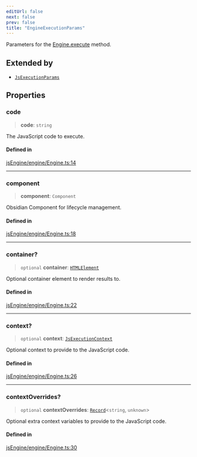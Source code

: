 ```yaml
---
editUrl: false
next: false
prev: false
title: "EngineExecutionParams"
---
```


Parameters for the [Engine.execute](../../../../../obsidian-js-engine-plugin-docs/api/classes/engine/#execute) method.

## Extended by

- [`JsExecutionParams`](/obsidian-js-engine-plugin-docs/api/interfaces/jsexecutionparams/)

## Properties

### code

> **code**: `string`

The JavaScript code to execute.

#### Defined in

[jsEngine/engine/Engine.ts:14](https://github.com/mProjectsCode/obsidian-js-engine-plugin/blob/1f0648da628182867a83f5d8f76c6abab1f05793/jsEngine/engine/Engine.ts#L14)

***

### component

> **component**: `Component`

Obsidian Component for lifecycle management.

#### Defined in

[jsEngine/engine/Engine.ts:18](https://github.com/mProjectsCode/obsidian-js-engine-plugin/blob/1f0648da628182867a83f5d8f76c6abab1f05793/jsEngine/engine/Engine.ts#L18)

***

### container?

> `optional` **container**: [`HTMLElement`](https://developer.mozilla.org/docs/Web/API/HTMLElement)

Optional container element to render results to.

#### Defined in

[jsEngine/engine/Engine.ts:22](https://github.com/mProjectsCode/obsidian-js-engine-plugin/blob/1f0648da628182867a83f5d8f76c6abab1f05793/jsEngine/engine/Engine.ts#L22)

***

### context?

> `optional` **context**: [`JsExecutionContext`](/obsidian-js-engine-plugin-docs/api/interfaces/jsexecutioncontext/)

Optional context to provide to the JavaScript code.

#### Defined in

[jsEngine/engine/Engine.ts:26](https://github.com/mProjectsCode/obsidian-js-engine-plugin/blob/1f0648da628182867a83f5d8f76c6abab1f05793/jsEngine/engine/Engine.ts#L26)

***

### contextOverrides?

> `optional` **contextOverrides**: [`Record`](https://www.typescriptlang.org/docs/handbook/utility-types.html#recordkeys-type)\<`string`, `unknown`\>

Optional extra context variables to provide to the JavaScript code.

#### Defined in

[jsEngine/engine/Engine.ts:30](https://github.com/mProjectsCode/obsidian-js-engine-plugin/blob/1f0648da628182867a83f5d8f76c6abab1f05793/jsEngine/engine/Engine.ts#L30)
